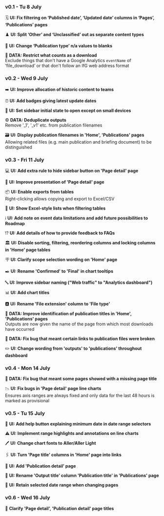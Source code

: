### v0.1 - Tu 8 July
🗓️ **UI: Fix filtering on ‘Published date’, ‘Updated date’ columns in ‘Pages’, ‘Publications’ pages**

♟️ **UI: Split ‘Other’ and ‘Unclassified’ out as separate content types**

📖 **UI: Change ‘Publication type’ n/a values to blanks**

📂 **DATA: Restrict what counts as a download**\
Exclude things that don't have a Google Analytics `eventName` of ‘file_download’ or that don't follow an IfG web address format

### v0.2 - Wed 9 July
➡️ **UI: Improve allocation of historic content to teams**

⏰ **UI: Add badges giving latest update dates**

📲 **UI: Set sidebar initial state to open except on small devices**

©️ **DATA: Deduplicate outputs**\
Remove '_1', '_v1' etc. from publication filenames

🗃️ **UI: Display publication filenames in 'Home', 'Publications' pages**\
Allowing related files (e.g. main publication and briefing document) to be distinguished

### v0.3 - Fri 11 July
💻 **UI: Add extra rule to hide sidebar button on 'Page detail' page**

💄 **UI: Improve presentation of 'Page detail' page**

📦 **UI: Enable exports from tables**\
Right-clicking allows copying and export to Excel/CSV

📃 **UI: Show Excel-style lists when filtering tables**

ℹ️ **UI: Add note on event data limitations and add future possibilities to Roadmap**

⁉️ **UI: Add details of how to provide feedback to FAQs**

🏛️ **UI: Disable sorting, filtering, reordering columns and locking columns in 'Home' page tables**

🪧 **UI: Clarify scope selection wording on 'Home' page**

✒️ **UI: Rename 'Confirmed' to 'Final' in chart tooltips**

🔤 **UI: Improve sidebar naming ("Web traffic" to "Analytics dashboard")**

📊 **UI: Add chart titles**

🅰️ **UI: Rename 'File extension' column to 'File type'**

🔢 **DATA: Improve identification of publication titles in 'Home', 'Publications' pages**\
Outputs are now given the name of the page from which most downloads have occurred

🐛 **DATA: Fix bug that meant certain links to publication files were broken**

✏️ **UI: Change wording from 'outputs' to 'publications' throughout dashboard**

### v0.4 - Mon 14 July
🐜 **DATA: Fix bug that meant some pages showed with a missing page title**

📉 **UI: Fix bugs in 'Page detail' page line charts**\
Ensures axis ranges are always fixed and only data for the last 48 hours is marked as provisional

### v0.5 - Tu 15 July
💁 **UI: Add help button explaining minimum date in date range selectors**

⚠️ **UI: Implement range highlights and annotations on line charts**

🖊️ **UI: Change chart fonts to Aller/Aller Light**

🖇️ **UI: Turn 'Page title' columns in 'Home' page into links**

📰 **UI: Add 'Publication detail' page**

📛 **UI: Rename 'Output title' column 'Publication title' in 'Publications' page**

📅 **UI: Retain selected date range when changing pages**

### v0.6 - Wed 16 July
📝 **Clarify 'Page detail', 'Publication detail' page titles**
